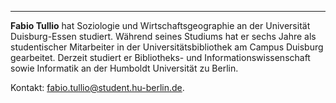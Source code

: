 ---
**Fabio Tullio** hat Soziologie und Wirtschaftsgeographie an der Universität Duisburg-Essen studiert. Während seines Studiums hat er sechs Jahre als studentischer Mitarbeiter in der Universitätsbibliothek am Campus Duisburg gearbeitet. Derzeit studiert er Bibliotheks- und Informationswissenschaft sowie Informatik an der Humboldt Universität zu Berlin. 

Kontakt: fabio.tullio@student.hu-berlin.de.
